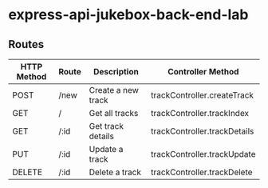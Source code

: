 # express-api-jukebox-back-end-lab

## Routes

| HTTP Method | Route  | Description           | Controller Method             |
|-------------|--------|-----------------------|-------------------------------|
| POST        | /new   | Create a new track    | trackController.createTrack   |
| GET         | /      | Get all tracks        | trackController.trackIndex    |
| GET         | /:id   | Get track details     | trackController.trackDetails  |
| PUT         | /:id   | Update a track        | trackController.trackUpdate   |
| DELETE      | /:id   | Delete a track        | trackController.trackDelete   |
